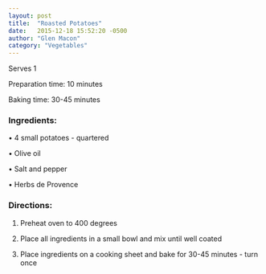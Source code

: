 ```yaml
---
layout: post
title:  "Roasted Potatoes"
date:   2015-12-18 15:52:20 -0500
author: "Glen Macon"
category: "Vegetables"
---
```

Serves 1 

Preparation time: 10 minutes 

Baking time: 30-45 minutes

### Ingredients:

• 4 small potatoes - quartered

• Olive oil

• Salt and pepper

• Herbs de Provence

### Directions:

1. Preheat oven to 400 degrees

2. Place all ingredients in a small bowl and mix until well coated

3. Place ingredients on a cooking sheet and bake for 30-45 minutes - turn once